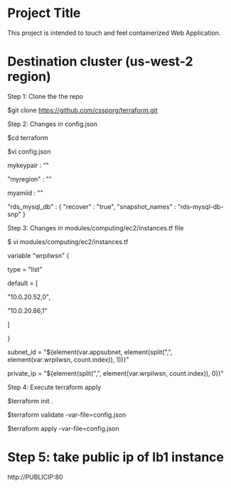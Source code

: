# Project Title
This project is intended to touch and feel containerized Web Application. 


# Destination cluster  (us-west-2 region)
Step 1: Clone the the repo

$git clone https://github.com/cssporg/terraform.git

Step 2: Changes in config.json

$cd terraform

$vi config.json

mykeypair : ""

"myregion" : ""

myamiid : ""

"rds_mysql_db" : {
  "recover" : "true",
  "snapshot_names" : "rds-mysql-db-snp"
}

Step 3: Changes in modules/computing/ec2/instances.tf file

$ vi modules/computing/ec2/instances.tf

variable "wrpilwsn" {

type = "list"

default = [

"10.0.20.52,0",

"10.0.20.86,1"

]

}

subnet_id = "${element(var.appsubnet, element(split(",", element(var.wrpilwsn, count.index)), 1))}"

private_ip = "${element(split(",", element(var.wrpilwsn, count.index)), 0)}"

Step 4: Execute terraform apply

$terraform init .

$terraform validate -var-file=config.json

$terraform apply -var-file=config.json

# Step 5: take public ip of lb1 instance
http://PUBLICIP:80
